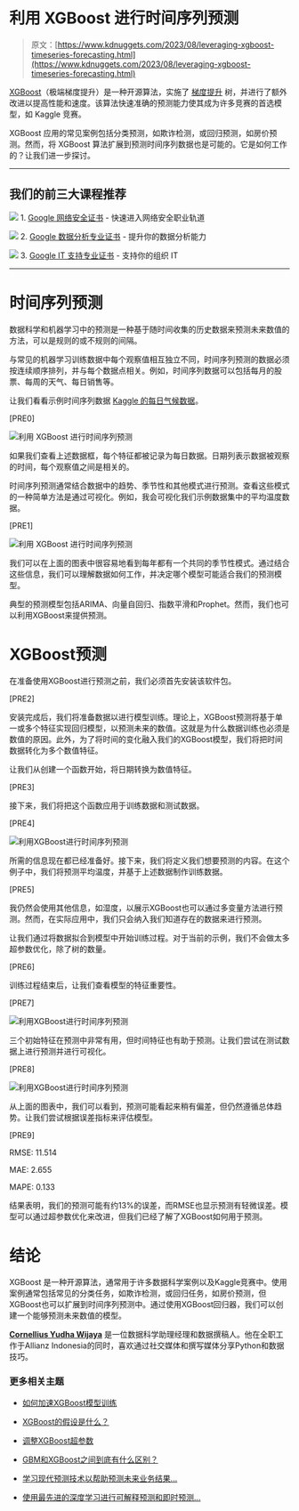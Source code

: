 # 利用 XGBoost 进行时间序列预测

> 原文：[https://www.kdnuggets.com/2023/08/leveraging-xgboost-timeseries-forecasting.html](https://www.kdnuggets.com/2023/08/leveraging-xgboost-timeseries-forecasting.html)

[XGBoost](https://xgboost.readthedocs.io/en/stable/)（极端梯度提升）是一种开源算法，实施了 [梯度提升](https://en.wikipedia.org/wiki/Gradient_boosting) 树，并进行了额外改进以提高性能和速度。该算法快速准确的预测能力使其成为许多竞赛的首选模型，如 Kaggle 竞赛。

XGBoost 应用的常见案例包括分类预测，如欺诈检测，或回归预测，如房价预测。然而，将 XGBoost 算法扩展到预测时间序列数据也是可能的。它是如何工作的？让我们进一步探讨。

* * *

## 我们的前三大课程推荐

![](../Images/0244c01ba9267c002ef39d4907e0b8fb.png) 1\. [Google 网络安全证书](https://www.kdnuggets.com/google-cybersecurity) - 快速进入网络安全职业轨道

![](../Images/e225c49c3c91745821c8c0368bf04711.png) 2\. [Google 数据分析专业证书](https://www.kdnuggets.com/google-data-analytics) - 提升你的数据分析能力

![](../Images/0244c01ba9267c002ef39d4907e0b8fb.png) 3\. [Google IT 支持专业证书](https://www.kdnuggets.com/google-itsupport) - 支持你的组织 IT

* * *

# 时间序列预测

数据科学和机器学习中的预测是一种基于随时间收集的历史数据来预测未来数值的方法，可以是规则的或不规则的间隔。

与常见的机器学习训练数据中每个观察值相互独立不同，时间序列预测的数据必须按连续顺序排列，并与每个数据点相关。例如，时间序列数据可以包括每月的股票、每周的天气、每日销售等。

让我们看看示例时间序列数据 [Kaggle 的每日气候数据](https://www.kaggle.com/datasets/sumanthvrao/daily-climate-time-series-data)。

[PRE0]

![利用 XGBoost 进行时间序列预测](../Images/4e0dd5dff273c953c21ee1096c65b841.png)

如果我们查看上述数据框，每个特征都被记录为每日数据。日期列表示数据被观察的时间，每个观察值之间是相关的。

时间序列预测通常结合数据中的趋势、季节性和其他模式进行预测。查看这些模式的一种简单方法是通过可视化。例如，我会可视化我们示例数据集中的平均温度数据。

[PRE1]

![利用 XGBoost 进行时间序列预测](../Images/a2782ba56cab9368ccae9e34f8651cff.png)

我们可以在上面的图表中很容易地看到每年都有一个共同的季节性模式。通过结合这些信息，我们可以理解数据如何工作，并决定哪个模型可能适合我们的预测模型。

典型的预测模型包括ARIMA、向量自回归、指数平滑和Prophet。然而，我们也可以利用XGBoost来提供预测。

# XGBoost预测

在准备使用XGBoost进行预测之前，我们必须首先安装该软件包。

[PRE2]

安装完成后，我们将准备数据以进行模型训练。理论上，XGBoost预测将基于单一或多个特征实现回归模型，以预测未来的数值。这就是为什么数据训练也必须是数值的原因。此外，为了将时间的变化融入我们的XGBoost模型，我们将把时间数据转化为多个数值特征。

让我们从创建一个函数开始，将日期转换为数值特征。

[PRE3]

接下来，我们将把这个函数应用于训练数据和测试数据。

[PRE4]

![利用XGBoost进行时间序列预测](../Images/7c6787342de50ffbcacd0fcd0a7781a8.png)

所需的信息现在都已经准备好。接下来，我们将定义我们想要预测的内容。在这个例子中，我们将预测平均温度，并基于上述数据制作训练数据。

[PRE5]

我仍然会使用其他信息，如湿度，以展示XGBoost也可以通过多变量方法进行预测。然而，在实际应用中，我们只会纳入我们知道存在的数据来进行预测。

让我们通过将数据拟合到模型中开始训练过程。对于当前的示例，我们不会做太多超参数优化，除了树的数量。

[PRE6]

训练过程结束后，让我们查看模型的特征重要性。

[PRE7]

![利用XGBoost进行时间序列预测](../Images/56f73cb22289b976d58c6bcda992ca86.png)

三个初始特征在预测中非常有用，但时间特征也有助于预测。让我们尝试在测试数据上进行预测并进行可视化。

[PRE8]

![利用XGBoost进行时间序列预测](../Images/e387e31500c6ac8f829ffbe7d16c36aa.png)

从上面的图表中，我们可以看到，预测可能看起来稍有偏差，但仍然遵循总体趋势。让我们尝试根据误差指标来评估模型。

[PRE9]

RMSE: 11.514

MAE: 2.655

MAPE: 0.133

结果表明，我们的预测可能有约13%的误差，而RMSE也显示预测有轻微误差。模型可以通过超参数优化来改进，但我们已经了解了XGBoost如何用于预测。

# 结论

XGBoost 是一种开源算法，通常用于许多数据科学案例以及Kaggle竞赛中。使用案例通常包括常见的分类任务，如欺诈检测，或回归任务，如房价预测，但XGBoost也可以扩展到时间序列预测中。通过使用XGBoost回归器，我们可以创建一个能够预测未来数值的模型。

**[Cornellius Yudha Wijaya](https://www.linkedin.com/in/cornellius-yudha-wijaya/)** 是一位数据科学助理经理和数据撰稿人。他在全职工作于Allianz Indonesia的同时，喜欢通过社交媒体和撰写媒体分享Python和数据技巧。

### 更多相关主题

+   [如何加速XGBoost模型训练](https://www.kdnuggets.com/2021/12/speed-xgboost-model-training.html)

+   [XGBoost的假设是什么？](https://www.kdnuggets.com/2022/08/assumptions-xgboost.html)

+   [调整XGBoost超参数](https://www.kdnuggets.com/2022/08/tuning-xgboost-hyperparameters.html)

+   [GBM和XGBoost之间到底有什么区别？](https://www.kdnuggets.com/wtf-is-the-difference-between-gbm-and-xgboost)

+   [学习现代预测技术以帮助预测未来业务结果…](https://www.kdnuggets.com/2022/12/sphere-learn-modern-forecasting-techniques-help-predict-future-business-outcomes.html)

+   [使用最先进的深度学习进行可解释预测和即时预测…](https://www.kdnuggets.com/2021/12/sota-explainable-forecasting-and-nowcasting.html)
